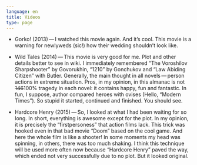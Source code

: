 ```yaml
---
language: en
title: Videos
type: page
---
```


- Gorko! (2013) — I watched this movie again. And it’s cool. This movie is a warning for newlyweds
  (sic!) how their wedding shouldn’t look like.

- Wild Tales (2014) — This movie is very good for me. Plot and other details better to see in wiki.
  I immediately remembered “The Voroshilov Sharpshooter” by Govorukhin, “1210” by Gonchukov and “Law
  Abiding Citizen” with Butler. Generally, the main thought in all novels — person actions in
  extreme situation. Pros, in my opinion, in this almanac is not ~~146~~100% tragedy in each novel:
  it contains happy, fun and fantastic. In fun, I suppose, author compared heroes with ovises
  (Hello, “Modern Times”). So stupid it started, continued and finished. You should see.

- Hardcore Henry (2015) — So, I looked at what I had been waiting for so long. In short, everything
  is awesome except for the plot. In my opinion, it is precisely the “firstpersoness” that action
  films lack. This trick was hooked even in that bad movie “Doom” based on the cool game. And here
  the whole film is like a shooter! In some moments my head was spinning, in others, there was too
  much shaking. I think this technique will be used more often now because “Hardcore Henry” paved
  the way, which ended not very successfully due to no plot. But it looked original.
